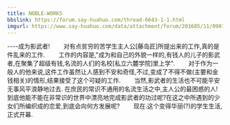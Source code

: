 ```yaml
---
title: NOBLE☆WORKS
bbslink: https://forum.say-huahuo.com/thread-6643-1-1.html
imgurl: https://www.say-huahuo.com/data/attachment/forum/201605/11/090124kppv6b5yfzwqw5yw.png
---
```


----成为影武者! 　　对有点贫穷的苦学生主人公[藤岛匠]所提出来的工作,真的是件乱来的工作. 　　工作的内容是,&quot;成为和自己的外貌一样的,有钱人的儿子的影武者,在聚集了超级有钱,名流的人们的名校[私立六麓学院]里上学&quot;. 　　对于作为一般人的他来说,这件工作虽然让人感到不安和奇怪,不过,变成了不得不做(主要和金钱相关)的情形,结果接受了这个可疑的工作. 　　当然,影武者的生活也不可能平安无事风平浪静地过去. 在庶民的常识不通用的名流生活之中,主人公的最困惑的人!到底他能不能在非常识的世界中漂亮地完成影武者的功过呢?在这之中所遇到的少女们所编织成的恋爱,到底会向何方发展呢? 　　现在.这个变得华丽(?)的学生生活,正式开幕.<!--more-->
